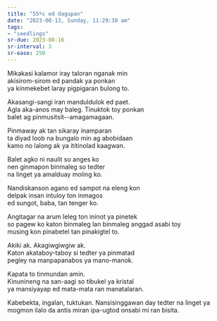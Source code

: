```yaml
---
title: "55ºc ed dagupan"
date: "2023-08-13, Sunday, 11:29:30 am"
tags:
- "seedlings"
sr-due: 2023-08-16
sr-interval: 3
sr-ease: 250
---
```


Mikakasi kalamor iray taloran nganak min  
akisirom-sirom ed pandak ya ponkan  
ya kinmekebet laray pigpigaran bulong to.  

Akasangi-sangi iran manduldulok ed paet.  
Agla aka-anos may baleg. Tinuktok toy ponkan  
balet ag pinmusitsit--amagamagaan.  

Pinmaway ak tan sikaray inamparan  
ta diyad loob na bungalo min ag abobidaan  
kamo no lalong ak ya ititinolad kaagwan.  

Balet agko ni naulit so anges ko  
nen ginmapon binmaleg so tedter  
na linget ya amalduay moling ko.  

Nandiskanson agano ed sampot na eleng kon  
delpak insan intuloy ton inmagos  
ed sungot, baba, tan tenger ko.  

Angitagar na arum leleg ton ininot ya pinetek  
so pagew ko katon binmaleg lan binmaleg anggad asabi toy  
musing kon pinabetel tan pinakigtel to.  

Akiki ak. Akagiwgiwgiw ak.  
Katon akataboy-taboy si tedter ya pinmatad  
pegley na manpapanabos ya mano-manok.  

Kapata to tinmundan amin.  
Kinunineng na san-aagi so tibukel ya kristal  
ya mansiyayap ed mata-mata ran manatalaran.  

Kabebekta,
ingalan, tuktukan. Nansisinggawan day tedter na linget ya  
mogmon ilalo da antis miran ipa-ugtod onsabi mi ran bisita.  